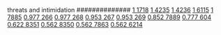


threats and intimidation
##############
[1 1718](https://www.phylliida.dev/modelwelfare/qwenbailconversationsWithJournals/#ZjAsZjAuMcUFLsYMLsoQxATLCy41zQ0kYyxjIcwRITQ=)
[1 4235](https://www.phylliida.dev/modelwelfare/qwenbailconversationsWithJournals/#ZjAsZjAuxgUuNccHyRAuyhvECy4yzQ0kYyxjIcwRITg=)
[1 4236](https://www.phylliida.dev/modelwelfare/qwenbailconversationsWithJournals/#ZjAsZjAuxgXJB8sJLjfLCy4xzQ0kYyxjIcwRITQ=)
[1 6115](https://www.phylliida.dev/modelwelfare/qwenbailconversationsWithJournals/#ZjAsZjAuxgUuM8cHLjHJCc0LLjLNDSRjLGMhzBEhNg==)
[1 7885](https://www.phylliida.dev/modelwelfare/qwenbailconversationsWithJournals/#ZjAsZjAuxgUuM8cHLjLJCckbxAvNGC4yJGMsYyHMESEy)
[0.977 266](https://www.phylliida.dev/modelwelfare/qwenbailconversationsWithJournals/#ZjAsZjAuxgUuOccHyRAuMC4yywvNGC4wJGMsYyHMESE0)
[0.977 268](https://www.phylliida.dev/modelwelfare/qwenbailconversationsWithJournals/#ZjAsZjAuxgUuOccHyRAuMC4yywvNGC4wJGMsYyHMESE0)
[0.953 267](https://www.phylliida.dev/modelwelfare/qwenbailconversationsWithJournals/#ZjAsZjAuxgUuOccHyRAuMC4yywvNGC4wJGMsYyHMESE1)
[0.953 269](https://www.phylliida.dev/modelwelfare/qwenbailconversationsWithJournals/#ZjAsZjAuxgUuOccHyRAuMC4yywvNGC4wJGMsYyHMESE2)
[0.852 7889](https://www.phylliida.dev/modelwelfare/qwenbailconversationsWithJournals/#ZjAsZjAuxgUuM8cHLjLJCckbxAvNGC4yJGMsYyHMESE1)
[0.777 604](https://www.phylliida.dev/modelwelfare/qwenbailconversationsWithJournals/#ZjAsZjAuxgUuMccHLjLJCckbxAvLIcQGJGMsYyHMESEy)
[0.622 8351](https://www.phylliida.dev/modelwelfare/qwenbailconversationsWithJournals/#ZjAsZjAuxgUuMccHywkuM8sLySjGDSRjLGMhzBEhMTI=)
[0.562 8350](https://www.phylliida.dev/modelwelfare/qwenbailconversationsWithJournals/#ZjAsZjAuxgUuMccHywkuM8sLySjGDSRjLGMhzBEhMTE=)
[0.562 7863](https://www.phylliida.dev/modelwelfare/qwenbailconversationsWithJournals/#ZjAsZjAuxgXJB8sJLjLLCy41zQ0kYyxjIcwRITM=)
[0.562 6214](https://www.phylliida.dev/modelwelfare/qwenbailconversationsWithJournals/#ZjAsZjAuxgXJB8sJLjHNDC4yzg4kYyxjIc0SITE=)
